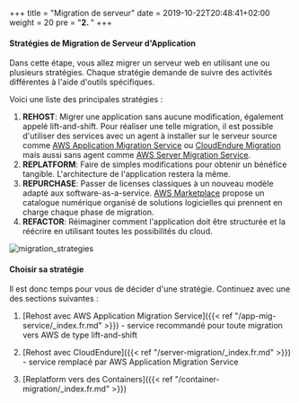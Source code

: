 +++
title = "Migration de serveur"
date = 2019-10-22T20:48:41+02:00
weight = 20
pre = "<b>2. </b>"
+++

#### Stratégies de Migration de Serveur d'Application

Dans cette étape, vous allez migrer un serveur web en utilisant une ou plusieurs stratégies. Chaque stratégie demande de suivre des activités différentes à l'aide d'outils spécifiques. 

Voici une liste des principales stratégies :

1. **REHOST**: Migrer une application sans aucune modification, également appelé lift-and-shift. Pour réaliser une telle migration, il est possible d'utiliser des services avec un agent à installer sur le serveur source comme <a href="https://aws.amazon.com/fr/application-migration-service/">AWS Application Migration Service</a> ou <a href="https://console.cloudendure.com/#/register/register" target="_blank">CloudEndure Migration</a> mais aussi sans agent comme <a href="https://aws.amazon.com/server-migration-service/" target="_blank">AWS Server Migration Service</a>.
2. **REPLATFORM**: Faire de simples modifications pour obtenir un bénéfice tangible. L'architecture de l'application restera la même.
3. **REPURCHASE**: Passer de licenses classiques à un nouveau modèle adapté aux software-as-a-service. <a href="https://aws.amazon.com/mp/migration/" target="_blank">AWS Marketplace</a> propose un catalogue numérique organisé de solutions logicielles qui prennent en charge chaque phase de migration.
4. **REFACTOR**: Réimaginer comment l'application doit être structurée et la réécrire en utilisant toutes les possibilités du cloud.


![migration_strategies](/server_migration_overview/migration_options.png)


#### Choisir sa stratégie 

Il est donc temps pour vous de décider d'une stratégie. Continuez avec une des sections suivantes : 

1. [Rehost avec AWS Application Migration Service]({{< ref "/app-mig-service/_index.fr.md" >}}) - service recommandé pour toute migration vers AWS de type lift-and-shift

2. [Rehost avec CloudEndure]({{< ref "/server-migration/_index.fr.md" >}}) - service remplacé par AWS Application Migration Service

3. [Replatform vers des Containers]({{< ref "/container-migration/_index.fr.md" >}})
